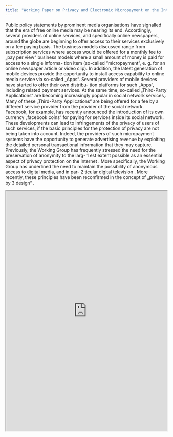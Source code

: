 ```yaml
---
title: "Working Paper on Privacy and Electronic Micropayment on the Internet"
---
```


Public policy statements by prominent media organisations have signalled that the era of free online media may be nearing its end. Accordingly, several providers of online services, and specifically online newspapers, around the globe are beginning to offer access to their services exclusively on a fee paying basis.
The business models discussed range from subscription services where access would be offered for a monthly fee to „pay per view“ business models where a small amount of money is paid for access to a single informa- tion item (so-called “micropayment”, e. g. for an online newspaper article or video clip).
In addition, the latest generation of mobile devices provide the opportunity to install access capability to online media service via so-called „Apps“. Several providers of mobile devices have started to offer their own distribu- tion platforms for such „Apps“, including related payment services.
At the same time, so-called „Third-Party Applications“ are becoming increasingly popular in social network services,. Many of these „Third-Party Applications“ are being offered for a fee by a different service provider from the provider of the social network. Facebook, for example, has recently announced the introduction of its own currency „facebook coins“ for paying for services inside its social network.
These developments can lead to infringements of the privacy of users of such services, if the basic principles for the protection of privacy are not being taken into account. Indeed, the providers of such micropayment systems have the opportunity to generate advertising revenue by exploiting the detailed personal transactional information that they may capture.
  Previously, the Working Group has frequently stressed the need for the preservation of anonymity to the larg- 1
est extent possible as an essential aspect of privacy protection on the Internet . More specifically, the Working
Group has underlined the need to maintain the possibility of anonymous access to digital media, and in par- 2
ticular digital television . More recently, these principles have been reconfirmed in the concept of „privacy by 3
 design“ .

<iframe height="750" width="100%" src="https://ewelton.github.io/ktest/wiki.html#Working%20Paper%20on%20Privacy%20and%20Electronic%20Micropayment%20on%20the%20Internet"></iframe>
